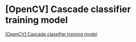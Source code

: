 # [OpenCV] Cascade classifier training model
[[OpenCV] Cascade classifier training model](https://aiwithcloud.com/2022/09/15/opencv_cascade_classifier_training_model/)